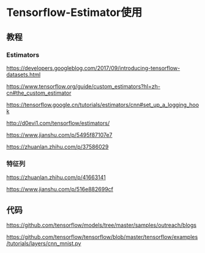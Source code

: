 Tensorflow-Estimator使用
======

## 教程

### Estimators

https://developers.googleblog.com/2017/09/introducing-tensorflow-datasets.html

https://www.tensorflow.org/guide/custom_estimators?hl=zh-cn#the_custom_estimator

https://tensorflow.google.cn/tutorials/estimators/cnn#set_up_a_logging_hook

http://d0evi1.com/tensorflow/estimators/

https://www.jianshu.com/p/5495f87107e7

https://zhuanlan.zhihu.com/p/37586029


### 特征列
https://zhuanlan.zhihu.com/p/41663141

https://www.jianshu.com/p/516e882699cf


## 代码

https://github.com/tensorflow/models/tree/master/samples/outreach/blogs

https://github.com/tensorflow/tensorflow/blob/master/tensorflow/examples/tutorials/layers/cnn_mnist.py
